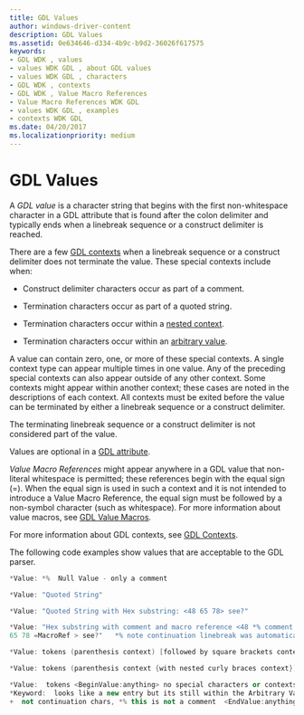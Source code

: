 ```yaml
---
title: GDL Values
author: windows-driver-content
description: GDL Values
ms.assetid: 0e634646-d334-4b9c-b9d2-36026f617575
keywords:
- GDL WDK , values
- values WDK GDL , about GDL values
- values WDK GDL , characters
- GDL WDK , contexts
- GDL WDK , Value Macro References
- Value Macro References WDK GDL
- values WDK GDL , examples
- contexts WDK GDL
ms.date: 04/20/2017
ms.localizationpriority: medium
---
```


# GDL Values


A *GDL value* is a character string that begins with the first non-whitespace character in a GDL attribute that is found after the colon delimiter and typically ends when a linebreak sequence or a construct delimiter is reached.

There are a few [GDL contexts](gdl-contexts.md) when a linebreak sequence or a construct delimiter does not terminate the value. These special contexts include when:

-   Construct delimiter characters occur as part of a comment.

-   Termination characters occur as part of a quoted string.

-   Termination characters occur within a [nested context](gdl-nested-contexts.md).

-   Termination characters occur within an [arbitrary value](gdl-arbitrary-value-contexts.md).

A value can contain zero, one, or more of these special contexts. A single context type can appear multiple times in one value. Any of the preceding special contexts can also appear outside of any other context. Some contexts might appear within another context; these cases are noted in the descriptions of each context. All contexts must be exited before the value can be terminated by either a linebreak sequence or a construct delimiter.

The terminating linebreak sequence or a construct delimiter is not considered part of the value.

Values are optional in a [GDL attribute](gdl-attributes.md).

*Value Macro References* might appear anywhere in a GDL value that non-literal whitespace is permitted; these references begin with the equal sign (=). When the equal sign is used in such a context and it is not intended to introduce a Value Macro Reference, the equal sign must be followed by a non-symbol character (such as whitespace). For more information about value macros, see [GDL Value Macros](gdl-value-macros.md).

For more information about GDL contexts, see [GDL Contexts](gdl-contexts.md).

The following code examples show values that are acceptable to the GDL parser.

```cpp
*Value: *%  Null Value - only a comment

*Value: "Quoted String"

*Value: "Quoted String with Hex substring: <48 65 78> see?"

*Value: "Hex substring with comment and macro reference <48 *% comment
65 78 =MacroRef > see?"   *% note continuation linebreak was automatically assumed

*Value: tokens (parenthesis context) [followed by square brackets context] "ending in quoted string"

*Value: tokens (parenthesis context {with nested curly braces context})

*Value:  tokens <BeginValue:anything> no special characters or contexts recognized within an arbitrary value context.  " } ) * % < > anything goes, sorry  =MacroRefs not recognized
*Keyword:  looks like a new entry but its still within the Arbitrary Value context.
+  not continuation chars, *% this is not a comment  <EndValue:anything>
```

 

 




